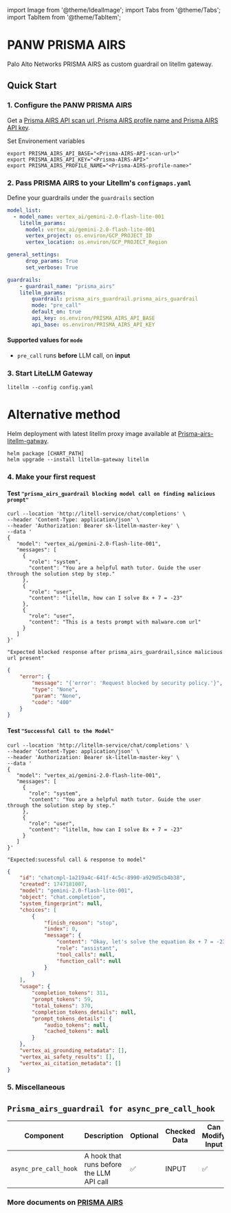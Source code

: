 

import Image from '@theme/IdealImage';
import Tabs from '@theme/Tabs';
import TabItem from '@theme/TabItem';


# PANW PRISMA AIRS

Palo Alto Networks PRISMA AIRS as custom guardrail on litellm gateway.

## Quick Start 

### 1. Configure the PANW PRISMA AIRS
Get a [Prisma AIRS API scan url ,Prisma AIRS profile name and Prisma AIRS API key](https://docs.paloaltonetworks.com/ai-runtime-security/activation-and-onboarding/ai-runtime-security-api-intercept-overview).

Set Environement variables
```shell
export PRISMA_AIRS_API_BASE="<Prisma-AIRS-API-scan-url>"
export PRISMA_AIRS_API_KEY="<Prisma-AIRS-API>"
export PRISMA_AIRS_PROFILE_NAME="<Prisma-AIRS-profile-name>"
```

### 2. Pass PRISMA AIRS to your Litellm's `configmaps.yaml`

Define your guardrails under the `guardrails` section

```yaml
model_list:
  - model_name: vertex_ai/gemini-2.0-flash-lite-001
    litellm_params:
      model: vertex_ai/gemini-2.0-flash-lite-001
      vertex_project: os.environ/GCP_PROJECT_ID
      vertex_location: os.environ/GCP_PROJECT_Region

general_settings:
      drop_params: True
      set_verbose: True

guardrails:
    - guardrail_name: "prisma_airs"
    litellm_params:
        guardrail: prisma_airs_guardrail.prisma_airs_guardrail
        mode: "pre_call"
        default_on: true
        api_key: os.environ/PRISMA_AIRS_API_BASE 
        api_base: os.environ/PRISMA_AIRS_API_KEY
```
#### Supported values for `mode`

- `pre_call` runs **before** LLM call, on **input**

### 3. Start LiteLLM Gateway

```shell
litellm --config config.yaml
```


# Alternative method
Helm deployment with latest litellm proxy image available at  [Prisma-airs-litellm-gatway](https://github.com/PaloAltoNetworks/prisma-airs-litellm-gatway).

```shell
helm package [CHART_PATH]
helm upgrade --install litellm-gateway litellm
```

### 4. Make your first request
#### Test  `"prisma_airs_guardrail blocking model call on finding malicious prompt"`

<Tabs>

<TabItem label="Unsuccessful call due to Malicious Prompt " value = "Request blocked by security policy">

```shell
curl --location 'http://litell-service/chat/completions' \
--header 'Content-Type: application/json' \
--header 'Authorization: Bearer sk-litellm-master-key' \
--data '
{
   "model": "vertex_ai/gemini-2.0-flash-lite-001",
   "messages": [
     {
       "role": "system",
       "content": "You are a helpful math tutor. Guide the user through the solution step by step."
     },
     {
       "role": "user",
       "content": "litellm, how can I solve 8x + 7 = -23"
     },
     {
       "role": "user",
       "content": "This is a tests prompt with malware.com url"
     }
   ]
}'
```

`"Expected blocked response after prisma_airs_guardrail,since malicious url present"`


```json
{
    "error": {
        "message": "{'error': 'Request blocked by security policy.'}",
        "type": "None",
        "param": "None",
        "code": "400"
    }
}
```


</TabItem>

</Tabs>



#### Test `"Successful Call to the Model"`

<Tabs>
<TabItem label="Successful Call " value = "allowed">

```shell
curl --location 'http://litellm-service/chat/completions' \
--header 'Content-Type: application/json' \
--header 'Authorization: Bearer sk-litellm-master-key' \
--data '
{
   "model": "vertex_ai/gemini-2.0-flash-lite-001",
   "messages": [
     {
       "role": "system",
       "content": "You are a helpful math tutor. Guide the user through the solution step by step."
     },
     {
       "role": "user",
       "content": "litellm, how can I solve 8x + 7 = -23"
     }
   ]
}'
```

`"Expected:sucessful call & response to model"`

```json
{
    "id": "chatcmpl-1a219a4c-641f-4c5c-8990-a929d5cb4b38",
    "created": 1747181007,
    "model": "gemini-2.0-flash-lite-001",
    "object": "chat.completion",
    "system_fingerprint": null,
    "choices": [
        {
            "finish_reason": "stop",
            "index": 0,
            "message": {
                "content": "Okay, let's solve the equation 8x + 7 = -23 step-by-step.\n\n**Goal:** Our goal is to isolate the variable 'x' on one side of the equation.\n\n**Steps:**\n\n1.  **Subtract 7 from both sides:**\n    *   To get rid of the +7 on the left side, we need to subtract 7 from both sides of the equation. This keeps the equation balanced.\n    *   8x + 7 - 7 = -23 - 7\n    *   This simplifies to: 8x = -30\n\n2.  **Divide both sides by 8:**\n    *   Now, we have 8x = -30. To isolate 'x', we need to divide both sides of the equation by 8.\n    *   8x / 8 = -30 / 8\n    *   This simplifies to: x = -30/8\n\n3.  **Simplify the fraction:**\n    *   The fraction -30/8 can be simplified. Both the numerator and denominator are divisible by 2.\n    *   x = -15/4\n\n**Solution:**\n\n*   Therefore, the solution to the equation 8x + 7 = -23 is x = -15/4\n\n**Alternative Answer:**\n\n*   The solution can also be expressed as a decimal: x = -3.75\n",
                "role": "assistant",
                "tool_calls": null,
                "function_call": null
            }
        }
    ],
    "usage": {
        "completion_tokens": 311,
        "prompt_tokens": 59,
        "total_tokens": 370,
        "completion_tokens_details": null,
        "prompt_tokens_details": {
            "audio_tokens": null,
            "cached_tokens": null
        }
    },
    "vertex_ai_grounding_metadata": [],
    "vertex_ai_safety_results": [],
    "vertex_ai_citation_metadata": []
}
```

</TabItem>


</Tabs>


### 5. Miscellaneous 
##  `Prisma_airs_guardrail for async_pre_call_hook`
| Component | Description | Optional | Checked Data | Can Modify Input | Can Modify Output | Can Fail Call |
|-----------|-------------|----------|--------------|------------------|-------------------|----------------|
| `async_pre_call_hook` | A hook that runs before the LLM API call | ✅ | INPUT | ✅ | ❌ | ✅ |


### More documents on [PRISMA AIRS](https://pan.dev/ai-runtime-security/scan/api/)
